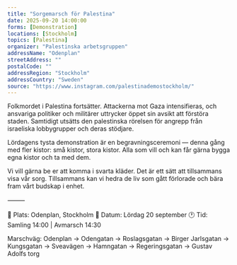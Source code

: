 ```yaml
---
title: "Sorgemarsch för Palestina"
date: 2025-09-20 14:00:00
forms: [Demonstration]
locations: [Stockholm]
topics: [Palestina]
organizer: "Palestinska arbetsgruppen"
addressName: "Odenplan"
streetAddress: ""
postalCode: ""
addressRegion: "Stockholm"
addressCountry: "Sweden"
source: "https://www.instagram.com/palestinademostockholm/"
---
```


Folkmordet i Palestina fortsätter.
Attackerna mot Gaza intensifieras, och ansvariga politiker och militärer uttrycker öppet sin avsikt att förstöra staden. Samtidigt utsätts den palestinska rörelsen för angrepp från israeliska lobbygrupper och deras stödjare.

Lördagens tysta demonstration är en begravningsceremoni — denna gång med fler kistor: små kistor, stora kistor. Alla som vill och kan får gärna bygga egna kistor och ta med dem.

Vi vill gärna be er att komma i svarta kläder. Det är ett sätt att tillsammans visa vår sorg. Tillsammans kan vi hedra de liv som gått förlorade och bära fram vårt budskap i enhet.

⸻

📍 Plats: Odenplan, Stockholm
📅 Datum: Lördag 20 september
🕐 Tid: Samling 14:00 | Avmarsch 14:30

Marschväg:
Odenplan → Odengatan → Roslagsgatan → Birger Jarlsgatan → Kungsgatan → Sveavägen → Hamngatan → Regeringsgatan → Gustav Adolfs torg